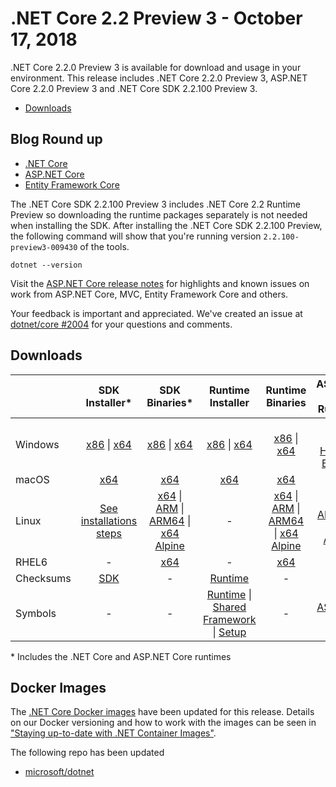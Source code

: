 # .NET Core 2.2 Preview 3 - October 17, 2018

.NET Core 2.2.0 Preview 3 is available for download and usage in your environment. This release includes .NET Core 2.2.0 Preview 3, ASP.NET Core 2.2.0 Preview 3 and .NET Core SDK 2.2.100 Preview 3.

* [Downloads](#downloads)

## Blog Round up
* [.NET Core](https://blogs.msdn.microsoft.com/dotnet/2018/10/17/announcing-net-core-2-2-preview-3/)
* [ASP.NET Core](https://blogs.msdn.microsoft.com/webdev/2018/10/17/asp-net-core-2-2-0-preview3-now-available/)
* [Entity Framework Core](https://blogs.msdn.microsoft.com/dotnet/2018/10/17/announcing-entity-framework-core-2-2-preview-3/)
 
The .NET Core SDK 2.2.100 Preview 3 includes .NET Core 2.2 Runtime Preview so downloading the runtime packages separately is not needed when installing the SDK. After installing the .NET Core SDK 2.2.100 Preview, the following command will show that you're running version `2.2.100-preview3-009430` of the tools.

`dotnet --version`

Visit the [ASP.NET Core release notes](https://github.com/aspnet/Home/releases/tag/2.2.0-preview3) for highlights and known issues on work from ASP.NET Core, MVC, Entity Framework Core and others.

Your feedback is important and appreciated. We've created an issue at [dotnet/core #2004](https://github.com/dotnet/core/issues/2004) for your questions and comments.

## Downloads

|           | SDK Installer*                                   | SDK Binaries*                            | Runtime Installer                                        | Runtime Binaries                                 | ASP.NET Core Runtime           |
| --------- | :------------------------------------------:     | :----------------------:                 | :---------------------------:                            | :-------------------------:                      | :-----------------:            |
| Windows   | [x86][sdk-win-x86.exe] \| [x64][sdk-win-x64.exe] | [x86][sdk-win-x86] \| [x64][sdk-win-x64] | [x86][runtime-win-x86.exe] \| [x64][runtime-win-x64.exe] | [x86][runtime-win-x86] \| [x64][runtime-win-x64] | [x86][asp-runtime-win-x86.exe] \| [x64][asp-runtime-win-x64.exe] <br> [Hosting Bundle][hosting-win-x64.exe] |
| macOS     | [x64][sdk-mac-x64.pkg]  | [x64][sdk-mac-x64]     | [x64][runtime-mac-x64.pkg] | [x64][runtime-mac-x64] | [x64][asp-runtime-mac-x64]
| Linux     | [See installations steps][linux-install]  | [x64][sdk-linux-x64] \| [ARM][sdk-linux-arm-x32] \| [ARM64][sdk-linux-arm-x64] \| [x64 Alpine][sdk-linux-musl-x64] | - | [x64][runtime-linux-x64] \| [ARM][runtime-linux-arm-x32] \| [ARM64][runtime-linux-arm-x64] \| [x64 Alpine][runtime-linux-musl-x64] | [x64][asp-runtime-linux-x64]  \| [ARM32][asp-runtime-linux-arm-x86] \| [x64 Alpine][asp-runtime-linux-musl-x64] |
| RHEL6     | -                                                | [x64][sdk-rhel.6-x64]                    | -                                                        | [x64][runtime-rhel.6-x64] | - |
| Checksums | [SDK][checksums-sdk]                             | -                                        | [Runtime][checksums-runtime]                             | - | - |
| Symbols   | -                                                | -                                        | [Runtime][symbols-coreclr] \| [Shared Framework][symbols-corefx] \| [Setup][symbols-core-setup] | - | [ASP.NET Core][symbols-aspnetcore] |

\* Includes the .NET Core and ASP.NET Core runtimes

## Docker Images

The [.NET Core Docker images](https://hub.docker.com/r/microsoft/dotnet/) have been updated for this release. Details on our Docker versioning and how to work with the images can be seen in ["Staying up-to-date with .NET Container Images"](https://blogs.msdn.microsoft.com/dotnet/2018/06/18/staying-up-to-date-with-net-container-images/).

The following repo has been updated

* [microsoft/dotnet](https://hub.docker.com/r/microsoft/dotnet)

[blob-runtime]: https://dotnetcli.blob.core.windows.net/dotnet/Runtime/
[blob-sdk]: https://dotnetcli.blob.core.windows.net/dotnet/Sdk/
[release-notes]: https://github.com/dotnet/core/blob/main/release-notes/2.2/preview/2.2.0-preview3.md

[runtime-linux-arm-x32]: https://download.visualstudio.microsoft.com/download/pr/118ff46b-a465-4578-a9ec-b531102a4a71/4dec9b3685fd6112993ca8d8f2cf4de5/dotnet-runtime-2.2.0-preview3-27014-02-linux-arm.tar.gz
[runtime-linux-arm-x64]: https://download.visualstudio.microsoft.com/download/pr/b7cfb8eb-e293-470a-b543-cd792f93b79a/6300911fc63c1dff3bca4697b8a1c82a/dotnet-runtime-2.2.0-preview3-27014-02-linux-arm64.tar.gz
[runtime-linux-musl-x64]: https://download.visualstudio.microsoft.com/download/pr/e63ff985-cea5-4c20-9235-7d772621fa09/38a9557a00f60cb39e5ac6034e37ddbb/dotnet-runtime-2.2.0-preview3-27014-02-linux-musl-x64.tar.gz
[runtime-linux-x64]: https://download.visualstudio.microsoft.com/download/pr/364dcb5b-f035-4481-bcf5-bc0f75d0637d/70f1b51d2de91bd6ea5e8db0d9a519fd/dotnet-runtime-2.2.0-preview3-27014-02-linux-x64.tar.gz
[runtime-mac-x64.pkg]: https://download.visualstudio.microsoft.com/download/pr/94b7f548-b70e-4518-b988-62f12d137557/6b85111d132074fb6c8694d72c3e2382/dotnet-runtime-2.2.0-preview3-27014-02-osx-x64.pkg
[runtime-mac-x64]: https://download.visualstudio.microsoft.com/download/pr/cacb5977-5c9a-4fa2-ba1b-c5b6f38923be/a0957673006670cceaccc27a79cb3086/dotnet-runtime-2.2.0-preview3-27014-02-osx-x64.tar.gz
[runtime-rhel.6-x64]: https://download.visualstudio.microsoft.com/download/pr/a408d42e-e5a3-46a4-967b-98a167dd0055/328c1921036c4de46f3c01b8ac61b99d/dotnet-runtime-2.2.0-preview3-27014-02-rhel.6-x64.tar.gz
[runtime-win-x64.exe]: https://download.visualstudio.microsoft.com/download/pr/be606ce8-be15-40db-85f4-bdf70ae38059/a82d2eafa3c9be3ead664e17cd9b4e37/dotnet-runtime-2.2.0-preview3-27014-02-win-x64.exe
[runtime-win-x64]: https://download.visualstudio.microsoft.com/download/pr/4165a913-43a4-4068-90af-cf9d3827ffe7/a0547dae6a2b043fe91fc84a651176c5/dotnet-runtime-2.2.0-preview3-27014-02-win-x64.zip
[runtime-win-x86.exe]: https://download.visualstudio.microsoft.com/download/pr/1859dda0-3ac3-4407-a6f6-a14b788edb51/01c98cbab041587de3fb8b2b73016c78/dotnet-runtime-2.2.0-preview3-27014-02-win-x86.exe
[runtime-win-x86]: https://download.visualstudio.microsoft.com/download/pr/4ee16ab3-f96f-4cd8-af4c-0e7ffd4a242c/4b626d91f9dcedfadcd9425d99c10f08/dotnet-runtime-2.2.0-preview3-27014-02-win-x86.zip

[sdk-linux-arm-x32]: https://download.visualstudio.microsoft.com/download/pr/1ee063ed-aa39-45d4-bb14-78e87747e7c9/b76a39d43a4696288f91a93b38548fd2/dotnet-sdk-2.2.100-preview3-009430-linux-arm.tar.gz
[sdk-linux-arm-x64]: https://download.visualstudio.microsoft.com/download/pr/92b44590-ed07-43d8-9ba9-d3a6f50bb7ba/d8a7cd2ec174c1ea5a81191c563eee75/dotnet-sdk-2.2.100-preview3-009430-linux-arm64.tar.gz
[sdk-linux-musl-x64]: https://download.visualstudio.microsoft.com/download/pr/e35e9f53-4e97-4a10-a818-65b341dcf901/5357965e122a640e2946fc0a90082e2f/dotnet-sdk-2.2.100-preview3-009430-linux-musl-x64.tar.gz
[sdk-linux-x64]: https://download.visualstudio.microsoft.com/download/pr/e7cf8f5b-b0b4-4e22-b836-89af615ad13c/4583953b976cbe658c4c84f61624e8a9/dotnet-sdk-2.2.100-preview3-009430-linux-x64.tar.gz
[sdk-mac-x64.pkg-gs]: https://download.visualstudio.microsoft.com/download/pr/3ad9fc73-b43c-4c93-84c9-5d9cf5261560/64ad517b2d1af7d5e999b50bb4a0d46b/dotnet-sdk-2.2.100-preview3-009430-osx-gs-x64.pkg
[sdk-mac-x64.pkg]: https://download.visualstudio.microsoft.com/download/pr/e9e064db-72cc-490d-b77e-f330477a17a9/256980ac49fdcac3174deb3551224fd3/dotnet-sdk-2.2.100-preview3-009430-osx-x64.pkg
[sdk-mac-x64]: https://download.visualstudio.microsoft.com/download/pr/b7b1b483-02d2-41e2-9d57-ad46c8f4614c/8113143d37a854ef79c0b77a7f275521/dotnet-sdk-2.2.100-preview3-009430-osx-x64.tar.gz
[sdk-rhel.6-x64]: https://download.visualstudio.microsoft.com/download/pr/c6580d62-51fd-4351-8c3b-cd9b1b102110/d035028b9772427d677200083a27a715/dotnet-sdk-2.2.100-preview3-009430-rhel.6-x64.tar.gz
[sdk-win-x64.exe-gs]: https://download.visualstudio.microsoft.com/download/pr/7e87767f-cedb-4293-ac36-11ea4c1c57b4/3aadd01625ab1766f76af90bf969c326/dotnet-sdk-2.2.100-preview3-009430-win-gs-x64.exe
[sdk-win-x86.exe-gs]: https://download.visualstudio.microsoft.com/download/pr/1ad37b37-662f-4fef-b808-b75f0cbbcc30/beb7d2420b62637ef93a18a9556a80d4/dotnet-sdk-2.2.100-preview3-009430-win-gs-x86.exe
[sdk-win-x64.exe]: https://download.visualstudio.microsoft.com/download/pr/4539bc8d-3184-44ca-9303-013a9fc39a13/239d7eb8fb8b2d1e97744821413aaaee/dotnet-sdk-2.2.100-preview3-009430-win-x64.exe
[sdk-win-x64]: https://download.visualstudio.microsoft.com/download/pr/249a5f2b-d529-4c5e-9ac5-26e2ea635774/148355c93492da427dc7160774c3cd35/dotnet-sdk-2.2.100-preview3-009430-win-x64.zip
[sdk-win-x86.exe]: https://download.visualstudio.microsoft.com/download/pr/c98b5604-4aee-41e1-a13f-bd8fd1f2f70d/b0eeeb0a71586800f0057227aed3ed38/dotnet-sdk-2.2.100-preview3-009430-win-x86.exe
[sdk-win-x86]: https://download.visualstudio.microsoft.com/download/pr/7ebe9266-5ea0-4615-9206-389acc341d6b/87a268592dc35d176fdc7686e7ce79d9/dotnet-sdk-2.2.100-preview3-009430-win-x86.zip

[asp-runtime-linux-arm-x86]: https://download.visualstudio.microsoft.com/download/pr/fd9d4d6e-4bcb-431c-b589-52b2f87cc04e/1c2a0a55ecf8a5c84783886482436da9/aspnetcore-runtime-2.2.0-preview3-35497-linux-arm.tar.gz
[asp-runtime-linux-musl-x64]: https://download.visualstudio.microsoft.com/download/pr/82e17673-6447-4065-9bdf-47f6be79d061/2922d1952c2a9a6ba98e3c0661ca4cbe/aspnetcore-runtime-2.2.0-preview3-35497-linux-musl-x64.tar.gz
[asp-runtime-linux-x64]: https://download.visualstudio.microsoft.com/download/pr/fd51dbeb-f603-4543-90ac-38d5d80ffd82/ce129ff285e6c587cb6b9051eab14a72/aspnetcore-runtime-2.2.0-preview3-35497-linux-x64.tar.gz
[asp-runtime-mac-x64]: https://download.visualstudio.microsoft.com/download/pr/1a6155af-9b87-4252-90d3-4dfbdc26a38f/9927996970b438a3100adcfcda3c6ccb/aspnetcore-runtime-2.2.0-preview3-35497-osx-x64.tar.gz
[asp-runtime-win-x64.exe]: https://download.visualstudio.microsoft.com/download/pr/a2ca833b-0c85-4430-9daf-7cea1b5418af/92888ff77e168bcaf8d1f92795ce45d4/aspnetcore-runtime-2.2.0-preview3-35497-win-x64.exe
[asp-runtime-win-x64]: https://download.visualstudio.microsoft.com/download/pr/5996ff43-796d-4769-9101-644df2177928/1c1d43be051b0c8d6e6bd19adfc71825/aspnetcore-runtime-2.2.0-preview3-35497-win-x64.zip
[asp-runtime-win-x86.exe]: https://download.visualstudio.microsoft.com/download/pr/f86d9e40-96aa-4ee6-a504-ad601883a120/ec16740a9efb9ad358bd51ff53eed6e9/aspnetcore-runtime-2.2.0-preview3-35497-win-x86.exe
[asp-runtime-win-x86]: https://download.visualstudio.microsoft.com/download/pr/38e1e504-7bc1-4066-b99f-3afdf6586432/3f686f7658b0f5e236358f4ed7efc49a/aspnetcore-runtime-2.2.0-preview3-35497-win-x86.zip
[hosting-win-x64.exe]: https://download.visualstudio.microsoft.com/download/pr/7df005cf-404c-4ab8-b25b-ce692a78fbf0/14a40838837da976a9337c0f9e604b30/dotnet-hosting-2.2.0-preview3-35497-win.exe

[symbols-aspnetcore]: https://download.visualstudio.microsoft.com/download/pr/ff684bf4-a2c0-4185-ab5c-6b85141762b3/bd4e331233355dafb80e977c1cdd736e/aspnet-2.2.0-preview3-symbols.zip
[symbols-coreclr]: https://download.visualstudio.microsoft.com/download/pr/e49f47c8-6bdd-49a7-a0a1-e1b0c98bee6e/75d5e06db61f6c3d01568533a5c99d5d/coreclr-2.2.0-preview3-symbols.zip
[symbols-corefx]: https://download.visualstudio.microsoft.com/download/pr/eefa375a-e704-4016-912e-b5e2d92e46f9/65dddd0b2442753920fbe7af24bc884c/corefx-2.2.0-preview3-symbols.zip
[symbols-core-setup]: https://download.visualstudio.microsoft.com/download/pr/4ad88922-ecd1-44e4-9c6c-bdab57fc6e86/a0791afe24f16039244d6d2fc5ed8564/core-setup-2.2.0-preview3-symbols.zip

[checksums-runtime]: https://dotnetcli.blob.core.windows.net/dotnet/checksums/2.2.0-preview3-27014-02-runtime-sha.txt
[checksums-sdk]: https://dotnetcli.blob.core.windows.net/dotnet/checksums/2.2.100-preview3-009430-sdk-sha.txt

[linux-install]: https://docs.microsoft.com/dotnet/core/install/linux

[dotnet-blog]: https://blogs.msdn.microsoft.com/dotnet/
[linux-setup]: https://github.com/dotnet/core/blob/main/Documentation/linux-setup.md

